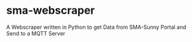 # sma-webscraper
A Webscraper written in Python to get Data from SMA-Sunny Portal and Send to a MQTT Server 
